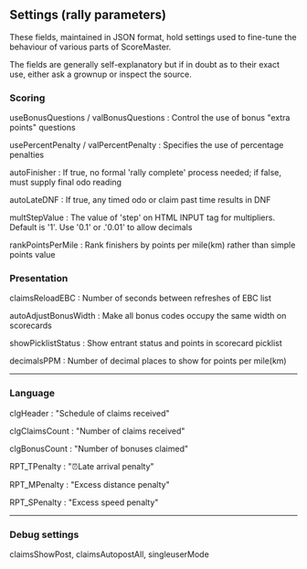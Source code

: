 ## Settings (rally parameters)

These fields, maintained in JSON format, hold settings used to fine-tune the behaviour of various parts of ScoreMaster.

The fields are generally self-explanatory but if in doubt as to their exact use, either ask a grownup or inspect the source.


### Scoring
useBonusQuestions / valBonusQuestions
: Control the use of bonus "extra points" questions

usePercentPenalty / valPercentPenalty
: Specifies the use of percentage penalties

autoFinisher
: If true, no formal 'rally complete' process needed; if false, must supply final odo reading

autoLateDNF
: If true, any timed odo or claim past time results in DNF

multStepValue
: The value of 'step' on HTML INPUT tag for multipliers. Default is '1'. Use '0.1' or .'0.01' to allow decimals

rankPointsPerMile
: Rank finishers by points per mile(km) rather than simple points value

### Presentation
claimsReloadEBC
: Number of seconds between refreshes of EBC list

autoAdjustBonusWidth
: Make all bonus codes occupy the same width on scorecards

showPicklistStatus
: Show entrant status and points in scorecard picklist

decimalsPPM
: Number of decimal places to show for points per mile(km)

---
### Language

clgHeader
: "Schedule of claims received"

clgClaimsCount
: "Number of claims received"

clgBonusCount
: "Number of bonuses claimed"

RPT_TPenalty
: "&#x23F0;Late arrival penalty"

RPT_MPenalty
: "Excess distance penalty"

RPT_SPenalty
: "Excess speed penalty"

---
### Debug settings
claimsShowPost, claimsAutopostAll, singleuserMode

